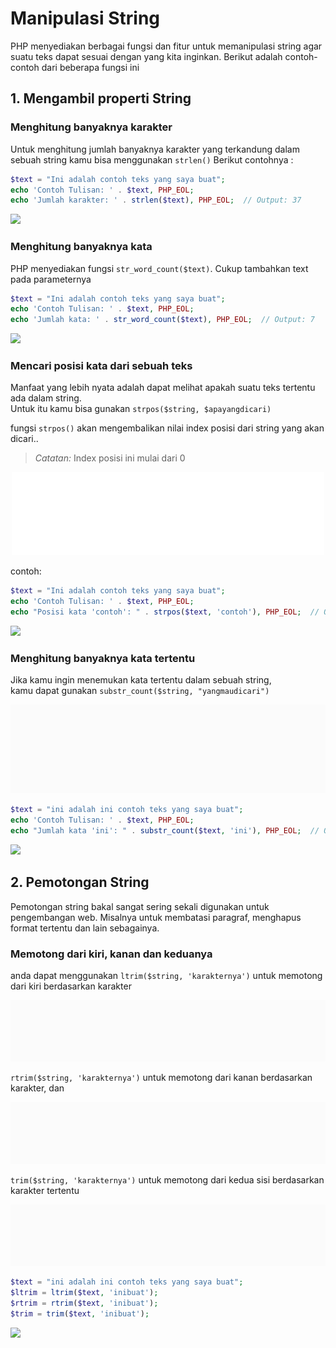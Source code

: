 # Manipulasi String

PHP menyediakan berbagai fungsi dan fitur untuk memanipulasi string agar suatu teks dapat sesuai dengan yang kita inginkan. Berikut adalah contoh-contoh dari beberapa fungsi ini

## 1. Mengambil properti  String

### Menghitung banyaknya karakter
Untuk menghitung jumlah banyaknya karakter yang terkandung dalam sebuah string kamu bisa menggunakan `strlen()`
Berikut contohnya : 
```php
$text = "Ini adalah contoh teks yang saya buat";
echo 'Contoh Tulisan: ' . $text, PHP_EOL;
echo 'Jumlah karakter: ' . strlen($text), PHP_EOL;  // Output: 37
```

<a href='1_properti_string.php#menghitung-banyaknya-karakter' target='_blank'>
    <img src="https://img.shields.io/static/v1?&label=Demo&message=%3E&color">
</a>


### Menghitung banyaknya kata
PHP menyediakan fungsi `str_word_count($text)`. Cukup tambahkan text pada parameternya

```php
$text = "Ini adalah contoh teks yang saya buat";
echo 'Contoh Tulisan: ' . $text, PHP_EOL;
echo 'Jumlah kata: ' . str_word_count($text), PHP_EOL;  // Output: 7
```
<a href='1_properti_string.php#menghitung-banyaknya-kata' target='_blank'>
    <img src="https://img.shields.io/static/v1?&label=Demo&message=%3E&color">
</a>

### Mencari posisi kata dari sebuah teks
Manfaat yang lebih nyata adalah dapat melihat apakah suatu teks tertentu ada dalam string. <br/>
Untuk itu kamu bisa gunakan `strpos($string, $apayangdicari)`

fungsi `strpos()` akan mengembalikan nilai index posisi dari string yang akan dicari.. 
> _Catatan:_ Index posisi ini mulai dari 0

<p align="center">
    <img src="../assets/content/basic/4_string_manipulation/strpos.gif">
</p>
contoh: 

```php
$text = "Ini adalah contoh teks yang saya buat";
echo 'Contoh Tulisan: ' . $text, PHP_EOL;
echo "Posisi kata 'contoh': " . strpos($text, 'contoh'), PHP_EOL;  // Output: 11
```
<a href='1_properti_string.php#mencari-posisi-dari-sebuah-kata' target='_blank'>
    <img src="https://img.shields.io/static/v1?&label=Demo&message=%3E&color">
</a>

### Menghitung banyaknya kata tertentu
Jika kamu ingin menemukan kata tertentu dalam sebuah string, 
<br/>kamu dapat gunakan `substr_count($string, "yangmaudicari")`

<p align="center">
    <img src="../assets/content/basic/4_string_manipulation/substr_count.gif">
</p>


```php
$text = "ini adalah ini contoh teks yang saya buat";
echo 'Contoh Tulisan: ' . $text, PHP_EOL;
echo "Jumlah kata 'ini': " . substr_count($text, 'ini'), PHP_EOL;  // Output: 2
```
<a href='1_properti_string.php#menghitung-banyaknya-kata-tertentu' target='_blank'>
    <img src="https://img.shields.io/static/v1?&label=Demo&message=%3E&color">
</a>

## 2. Pemotongan String
Pemotongan string bakal sangat sering sekali digunakan untuk pengembangan web. Misalnya untuk membatasi paragraf, menghapus format tertentu dan lain sebagainya.

### Memotong dari kiri, kanan dan keduanya

anda dapat menggunakan `ltrim($string, 'karakternya')` untuk memotong dari kiri berdasarkan karakter<br/>

<p align="center">
    <img src="../assets/content/basic/4_string_manipulation/ltrim.gif">
</p>

`rtrim($string, 'karakternya')` untuk memotong dari kanan berdasarkan karakter, dan<br/>

<p align="center">
    <img src="../assets/content/basic/4_string_manipulation/rtrim.gif">
</p>

`trim($string, 'karakternya')` untuk memotong dari kedua sisi berdasarkan karakter tertentu<br/>

<p align="center">
    <img src="../assets/content/basic/4_string_manipulation/trim.gif">
</p>

```php
$text = "ini adalah ini contoh teks yang saya buat";
$ltrim = ltrim($text, 'inibuat'); 
$rtrim = rtrim($text, 'inibuat'); 
$trim = trim($text, 'inibuat'); 
```
<a href='2_pemotongan_string.php' target='_blank'>
    <img src="https://img.shields.io/static/v1?&label=Demo&message=%3E&color">
</a>
